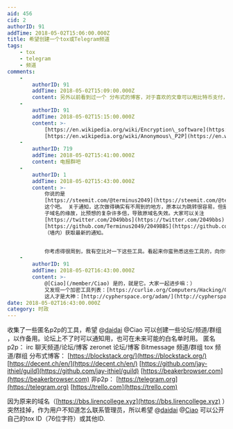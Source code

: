 ```yaml
---
aid: 456
cid: 2
authorID: 91
addTime: 2018-05-02T15:06:00.000Z
title: 希望创建一个tox或Telegram频道
tags:
    - tox
    - telegram
    - 频道
comments:
    -
        authorID: 91
        addTime: 2018-05-02T15:09:00.000Z
        content: 另外以前看到过一个 分布式的博客，对于喜欢的文章可以用比特币支付，域名好像是`s`开头的，想不起来了，希望各位帮忙找找。
    -
        authorID: 91
        addTime: 2018-05-02T15:15:00.000Z
        content: >-
            [https://en.wikipedia.org/wiki/Encryption\_software](https://en.wikipedia.org/wiki/Encryption_software)
            [https://en.wikipedia.org/wiki/Anonymous\_P2P](https://en.wikipedia.org/wiki/Anonymous_P2P)
    -
        authorID: 719
        addTime: 2018-05-02T15:41:00.000Z
        content: 电报群吧
    -
        authorID: 1
        addTime: 2018-05-02T15:43:00.000Z
        content: >-
            你说的是
            [https://steemit.com/@terminus2049](https://steemit.com/@terminus2049)
            这个吧。 关于通知，这次做得确实有不周到的地方，原本以为跳转很容易，但是因为 https 和
            子域名的缘故，比预想的复杂许多倍，导致原域名失效。大家可以关注
            [https://twitter.com/2049bbs](https://twitter.com/2049bbs) （墙外），或者
            [https://github.com/Terminus2049/2049BBS](https://github.com/Terminus2049/2049BBS)
            （墙内）获取最新的通知。


            你考虑得很周到，我有空比对一下这些工具。看起来你蛮熟悉这些工具的，向你多多学习。
    -
        authorID: 91
        addTime: 2018-05-02T16:43:00.000Z
        content: >-
            @[Ciao](/member/Ciao) 是的，就是它。大家一起进步嘛：）
            又发现一个加密工具列表：[https://curlie.org/Computers/Hacking/Cryptography/](https://curlie.org/Computers/Hacking/Cryptography/)
            这人才是大神：[http://cypherspace.org/adam/](http://cypherspace.org/adam/)
date: 2018-05-02T16:43:00.000Z
category: 时政
---
```


收集了一些匿名p2p的工具，希望 @[daidai](/member/daidai) @Ciao 可以创建一些论坛/频道/群组 ，以作备用。论坛上不了时可以通知用，也可在未来可能的白名单时用。 匿名p2p： irc 聊天频道/论坛/博客 zeronet 论坛/博客 Bitmessage 频道/群组 tox 频道/群组 分布式博客： [https://blockstack.org/](https://blockstack.org/) [https://decent.ch/en/](https://decent.ch/en/) [https://github.com/jay-ithiel/guild](https://github.com/jay-ithiel/guild) [https://beakerbrowser.com](https://beakerbrowser.com) 非p2p： [https://telegram.org](https://telegram.org) [https://trello.com](https://trello.com)

因为原来的域名（[https://bbs.lirencollege.xyz](https://bbs.lirencollege.xyz) ）突然挂掉，作为用户不知道怎么联系管理员，所以希望 @[daidai](/member/daidai) @[Ciao](/member/Ciao) 可以公开自己的tox ID（76位字符）或其他ID.
